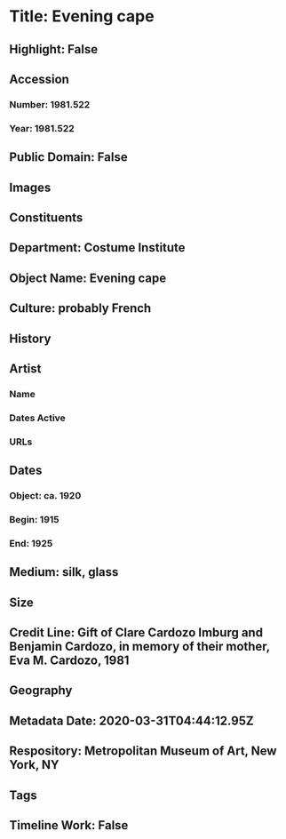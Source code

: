# Title: Evening cape
## Highlight: False
## Accession
### Number: 1981.522
### Year: 1981.522
## Public Domain: False
## Images
## Constituents
## Department: Costume Institute
## Object Name: Evening cape
## Culture: probably French
## History
## Artist
### Name
### Dates Active
### URLs
## Dates
### Object: ca. 1920
### Begin: 1915
### End: 1925
## Medium: silk, glass
## Size
## Credit Line: Gift of Clare Cardozo Imburg and Benjamin Cardozo, in memory of their mother, Eva M. Cardozo, 1981
## Geography
## Metadata Date: 2020-03-31T04:44:12.95Z
## Respository: Metropolitan Museum of Art, New York, NY
## Tags
## Timeline Work: False